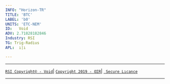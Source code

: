 ```yaml
---
INFO: "Horizon-TR"
TITLE: 'BTC'
LABEL: 'b0'
UNITS: 'ETC-NEM'
ID:   Void
ADV: 2.71828182846
Industry: RSI
TG: Trig-Radius
APL:  ı|ı

---
```





<!-- Note: This website is for bug reports, not general questions.
Do not post issues about non-bitcoin versions of Electrum. -->

***

[` RSI Copyright© - Void `](https://www.johannes-bauer.com/compsci/ecc)|
[` Copyright 2019 - OΣR `](https://github.com/HorizonTR/XTR/blob/master/Information.lc)|
[` Secure Lıcance`](https://www.mcafeesecure.com/verify?host=ozturna.info)
***
<?xml version="1.0" encoding="utf-8"?>
<assembly manifestVersion="1.0" xmlns="urn:schemas-microsoft-com:asm.v1">
  <assemblyIdentity version="1.0.0.0" name="MyApplication.app" />
  <trustInfo xmlns="urn:schemas-microsoft-com:asm.v2">
    <security>
      <requestedPrivileges xmlns="urn:schemas-microsoft-com:asm.v3">
        <!-- UAC Bildirim Seçenekleri
             Windows Kullanıcı Hesabı Denetimi düzeyini değiştirmek istiyorsanız 
             requestedExecutionLevel düğümünü aşağıdakilerden biriyle değiştirin.

        <requestedExecutionLevel  level="asInvoker" uiAccess="false" />
        <requestedExecutionLevel  level="requireAdministrator" uiAccess="false" />
        <requestedExecutionLevel  level="highestAvailable" uiAccess="false" />

            requestedExecutionLevel öğesini belirtmek, dosya ve kayıt defteri sanallaştırmasını devre dışı bırakır. 
            Uygulamanız geriye doğru uyumluluk için bu sanallaştırmayı gerektiriyorsa, bu öğeyi
            kaldırın.
        -->
        <requestedExecutionLevel level="asInvoker" uiAccess="false" />
      </requestedPrivileges>
      <applicationRequestMinimum>
        <defaultAssemblyRequest permissionSetReference="Custom" />
        <PermissionSet class="System.Security.PermissionSet" version="1" ID="Custom" SameSite="site" />
      </applicationRequestMinimum>
    </security>
  </trustInfo>
  <compatibility xmlns="urn:schemas-microsoft-com:compatibility.v1">
    <application>
      <!-- Bu uygulamanın test edildiği ve birlikte çalışmak için tasarlandığı
           Windows sürümlerinin bir listesi. Uygun öğelerin açıklamasını kaldırdığınızda Windows
           en uyumlu ortamı otomatik olarak seçer. -->
      <!-- Windows Vista -->
      <!--<supportedOS Id="{e2011457-1546-43c5-a5fe-008deee3d3f0}" />-->
      <!-- Windows 7 -->
      <!--<supportedOS Id="{35138b9a-5d96-4fbd-8e2d-a2440225f93a}" />-->
      <!-- Windows 8 -->
      <!--<supportedOS Id="{4a2f28e3-53b9-4441-ba9c-d69d4a4a6e38}" />-->
      <!-- Windows 8.1 -->
      <!--<supportedOS Id="{1f676c76-80e1-4239-95bb-83d0f6d0da78}" />-->
      <!-- Windows 10 -->
      <!--<supportedOS Id="{8e0f7a12-bfb3-4fe8-b9a5-48fd50a15a9a}" />-->
    </application>
  </compatibility>
  <!-- Uygulamanın DPI kullanan uygulama olduğunu ve yüksek DPI'larda Windows tarafından otomatik olarak ölçeklendirilmeyeceğini
       belirtir. Windows Presentation Foundation (WPF) uygulamaları otomatik olarak DPI kullanan uygulamalardır ve bunu kabul etmeleri 
       gerekmez. Bu ayarı kabul eden ve .NET Framework 4.6'yı hedefleyen Windows Forms uygulamalarının da 
       app.config'de  'EnableWindowsFormsHighDpiAutoResizing' ayarını 'true' olarak belirlemeleri gerekir. -->
  <!--
  <application xmlns="urn:schemas-microsoft-com:asm.v3">
    <windowsSettings>
      <dpiAware xmlns="http://schemas.microsoft.com/SMI/2005/WindowsSettings">true</dpiAware>
    </windowsSettings>
  </application>
  -->
  <!-- Windows genel denetimler ve iletişim kutuları için temaları etkinleştir (Windows XP ve sonrası) -->
  <!--
  <dependency>
    <dependentAssembly>
      <assemblyIdentity
          type="win32"
          name="Microsoft.Windows.Common-Controls"
          version="6.0.0.0"
          processorArchitecture="*"
          publicKeyToken="6595b64144ccf1df"
          language="*"
        />
    </dependentAssembly>
  </dependency>
  -->
</assembly>

